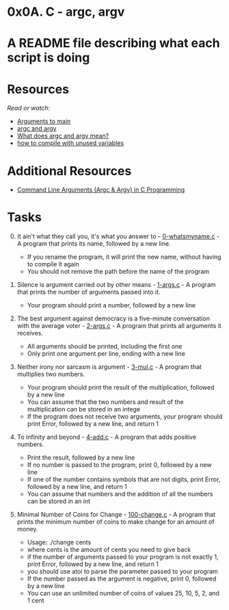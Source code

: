 # 0x0A. C - argc, argv

# A README file describing what each script is doing
##

# Resources
_Read or watch:_

 * [Arguments to main](https://publications.gbdirect.co.uk//c_book/chapter10/arguments_to_main.html)
 * [argc and argv](http://crasseux.com/books/ctutorial/argc-and-argv.html)
 * [What does argc and argv mean?](https://www.youtube.com/watch?v=aP1ijjeZc24)
 * [how to compile with unused variables](https://www.google.com/webhp?q=unused+variable+C)
 ##
 # Additional Resources
 * [Command Line Arguments (Argc & Argv) in C Programming](https://www.youtube.com/watch?v=iFMrxVWiTUs)
##
# Tasks
0. It ain't what they call you, it's what you answer to - [0-whatsmyname.c](./0-whatsmyname.c) - A program that prints its name, followed by a new line.
	* If you rename the program, it will print the new name, without having to compile it again
	* You should not remove the path before the name of the program

1. Silence is argument carried out by other means - [1-args.c](./1-args.c) - A program that prints the number of arguments passed into it.
	* Your program should print a number, followed by a new line

2. The best argument against democracy is a five-minute conversation with the average voter - [2-args.c](./2-args.c) - A program that prints all arguments it receives.
	* All arguments should be printed, including the first one
	* Only print one argument per line, ending with a new line

3. Neither irony nor sarcasm is argument - [3-mul.c](./3-mul.c) - A program that multiplies two numbers.
	* Your program should print the result of the multiplication, followed by a new line
	* You can assume that the two numbers and result of the multiplication can be stored in an intege
	* If the program does not receive two arguments, your program should print Error, followed by a new line, and return 1

4. To infinity and beyond - [4-add.c](./4-add.c) - A program that adds positive numbers.
	* Print the result, followed by a new line
	* If no number is passed to the program, print 0, followed by a new line
	* If one of the number contains symbols that are not digits, print Error, followed by a new line, and return 1
	* You can assume that numbers and the addition of all the numbers can be stored in an int

5. Minimal Number of Coins for Change - [100-change.c](./100-change.c) - A program that prints the minimum number of coins to make change for an amount of money.
	* Usage: ./change cents
	* where cents is the amount of cents you need to give back
	* if the number of arguments passed to your program is not exactly 1, print Error, followed by a new line, and return 1
	* you should use atoi to parse the parameter passed to your program
	* If the number passed as the argument is negative, print 0, followed by a new line
	* You can use an unlimited number of coins of values 25, 10, 5, 2, and 1 cent
